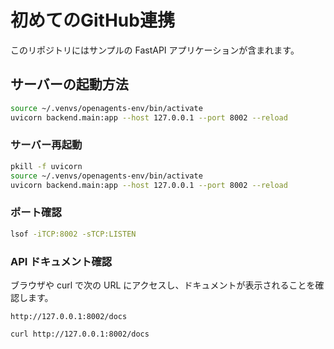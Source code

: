 # 初めてのGitHub連携

このリポジトリにはサンプルの FastAPI アプリケーションが含まれます。

## サーバーの起動方法

```bash
source ~/.venvs/openagents-env/bin/activate
uvicorn backend.main:app --host 127.0.0.1 --port 8002 --reload
```

### サーバー再起動

```bash
pkill -f uvicorn
source ~/.venvs/openagents-env/bin/activate
uvicorn backend.main:app --host 127.0.0.1 --port 8002 --reload
```

### ポート確認

```bash
lsof -iTCP:8002 -sTCP:LISTEN
```

### API ドキュメント確認

ブラウザや curl で次の URL にアクセスし、ドキュメントが表示されることを確認します。

```
http://127.0.0.1:8002/docs
```

```bash
curl http://127.0.0.1:8002/docs
```

